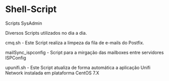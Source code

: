 # Shell-Script
Scripts SysAdmin

Diversos Scripts utilizados no dia a dia.

cmq.sh - Este Script realiza a limpeza da fila de e-mails do Postfix.

mailSync_ispconfig - Script para a mirgação das mailboxes entre servidores ISPConfig

upunifi.sh - Este Script atualiza de forma automática a aplicação Unifi Network instalada em plataforma CentOS 7.X
